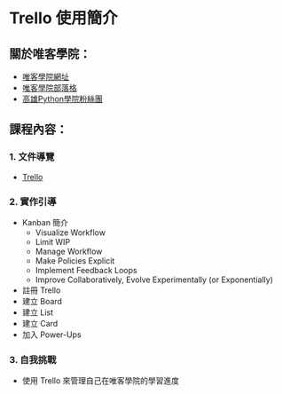 # Trello 使用簡介

## 關於唯客學院：

* [唯客學院網址](https://www.victorgau.com)
* [唯客學院部落格](https://victorgau.com/blog/)
* [高雄Python學院粉絲團](https://www.facebook.com/KHPYAcademy/)

## 課程內容：

### 1. 文件導覽

* [Trello](https://trello.com)

### 2. 實作引導

* Kanban 簡介
  * Visualize Workflow
  * Limit WIP
  * Manage Workflow
  * Make Policies Explicit
  * Implement Feedback Loops
  * Improve Collaboratively, Evolve Experimentally (or Exponentially)
* 註冊 Trello
* 建立 Board
* 建立 List
* 建立 Card
* 加入 Power-Ups

### 3. 自我挑戰

* 使用 Trello 來管理自己在唯客學院的學習進度
